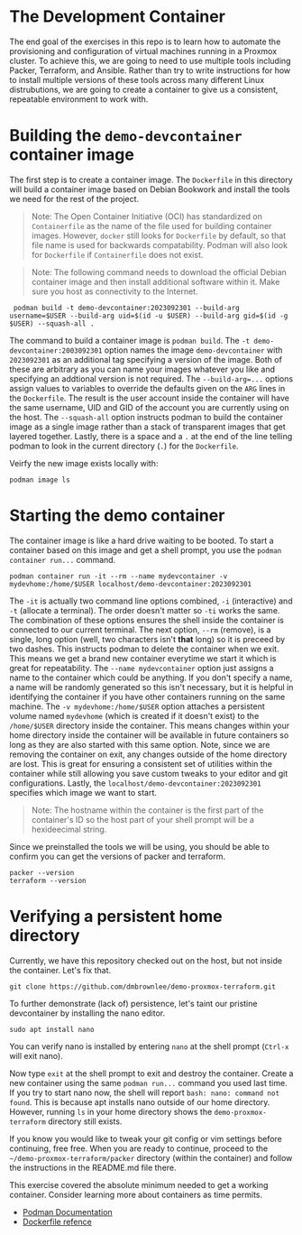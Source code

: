 # The Development Container
The end goal of the exercises in this repo is to learn how to automate the provisioning and configuration of virtual machines running in a Proxmox cluster.  To achieve this, we are going to need to use multiple tools including Packer, Terraform, and Ansible.  Rather than try to write instructions for how to install multiple versions of these tools across many different Linux distrubutions, we are going to create a container to give us a consistent, repeatable environment to work with.

# Building the `demo-devcontainer` container image
The first step is to create a container image.  The `Dockerfile` in this directory will build a container image based on Debian Bookwork and install the tools we need for the rest of the project.

> Note: The Open Container Initiative (OCI) has standardized on `Containerfile` as the name of the file used for building container images.  However, `docker` still looks for `Dockerfile` by default, so that file name is used for backwards compatability. Podman will also look for `Dockerfile` if `Containerfile` does not exist.

> Note: The following command needs to download the official Debian container image and then install additional software within it.  Make sure you host as connectivity to the Internet.

```shell
 podman build -t demo-devcontainer:2023092301 --build-arg username=$USER --build-arg uid=$(id -u $USER) --build-arg gid=$(id -g $USER) --squash-all .
 ```

The command to build a container image is `podman build`.  The `-t demo-devcontainer:2003092301` option names the image `demo-devcontainer` with `2023092301` as an additional tag specifying a version of the image.  Both of these are arbitrary as you can name your images whatever you like and specifying an addtional version is not required.  The `--build-arg=...` options assign values to variables to override the defaults given on the `ARG` lines in the `Dockerfile`.  The result is the user account inside the container will have the same username, UID and GID of the account you are currently using on the host.  The `--squash-all` option instructs podman to build the container image as a single image rather than a stack of transparent images that get layered together. Lastly, there is a space and a `.` at the end of the line telling podman to look in the current directory (`.`) for the `Dockerfile`.

Veirfy the new image exists locally with:
```shell
podman image ls
```

# Starting the demo container
The container image is like a hard drive waiting to be booted.  To start a container based on this image and get a shell prompt, you use the `podman container run...` command.

```shell
podman container run -it --rm --name mydevcontainer -v mydevhome:/home/$USER localhost/demo-devcontainer:2023092301
```

The `-it` is actually two command line options combined, `-i` (interactive) and `-t` (allocate a terminal).  The order doesn't matter so `-ti` works the same.  The combination of these options ensures the shell inside the container is connected to our current terminal.  The next option, `--rm` (remove), is a single, long option (well, two characters isn't **that** long) so it is preceed by two dashes.  This instructs podman to delete the container when we exit.  This means we get a brand new container everytime we start it which is great for repeatability.  The `--name mydevcontainer` option just assigns a name to the container which could be anything.  If you don't specify a name, a name will be randomly generated so this isn't necessary, but it is helpful in identifying the container if you have other containers running on the same machine.  The `-v mydevhome:/home/$USER` option attaches a persistent volume named `mydevhome` (which is created if it doesn't exist) to the `/home/$USER` directory inside the container.  This means changes within your home directory inside the container will be available in future containers so long as they are also started with this same option.  Note, since we are removing the container on exit, any changes outside of the home directory are lost.  This is great for ensuring a consistent set of utilities within the container while still allowing you save custom tweaks to your editor and git configurations.  Lastly, the `localhost/demo-devcontainer:2023092301` specifies which image we want to start.

> Note: The hostname within the container is the first part of the container's ID so the host part of your shell prompt will be a hexideecimal string.

Since we preinstalled the tools we will be using, you should be able to confirm you can get the versions of packer and terraform.
```shell
packer --version
terraform --version
```

# Verifying a persistent home directory
Currently, we have this repository checked out on the host, but not inside the container.  Let's fix that.
```shell
git clone https://github.com/dmbrownlee/demo-proxmox-terraform.git
```
To further demonstrate (lack of) persistence, let's taint our pristine devcontainer by installing the nano editor.
```shell
sudo apt install nano
```
You can verify nano is installed by entering `nano` at the shell prompt (`Ctrl-x` will exit nano).

Now type `exit` at the shell prompt to exit and destroy the container.  Create a new container using the same `podman run...` command you used last time.  If you try to start nano now, the shell will report `bash: nano: command not found`.  This is because apt installs nano outside of our home directory.  However, running `ls` in your home directory shows the `demo-proxmox-terraform` directory still exists.

If you know you would like to tweak your git config or vim settings before continuing, free free.  When you are ready to continue, proceed to the `~/demo-proxmox-terraform/packer` directory (within the container) and follow the instructions in the README.md file there.

This exercise covered the absolute minimum needed to get a working container.  Consider learning more about containers as time permits.
- [Podman Documentation](https://podman.io/docs)
- [Dockerfile refence](https://docs.docker.com/engine/reference/builder/)
